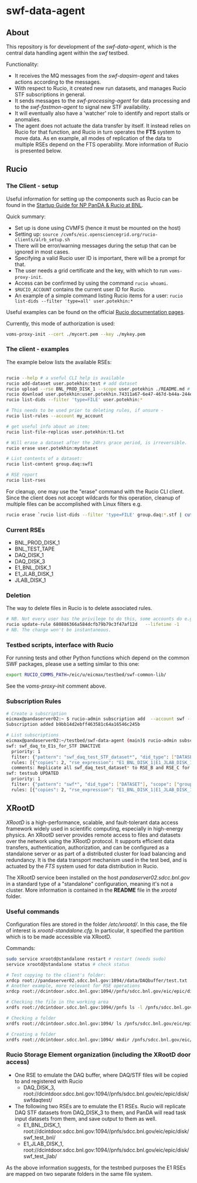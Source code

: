 # swf-data-agent

## About

This repository is for development of the _swf-data-agent_, which is 
the central data handling agent within the _swf_ testbed.

Functionality:
*  It receives the MQ messages from the _swf-daqsim-agent_ and takes actions
according to the messages.
* With respect to Rucio, it created new run datasets,
and manages Rucio STF subscriptions in general.
* It sends messages to the _swf-processing-agent_ for data processing and
to the _swf-fastmon-agent_ to signal new STF availability.
* It will eventually also have a 'watcher' role to identify and report stalls or anomalies.
* The agent does not actuate the data transfer by itself. It instead
relies on Rucio for that function, and Rucio in turn operates the **FTS** system
to move data. As en example, all modes of replication of the data to multiple RSEs depend
on the FTS operability. More information of Rucio is presented below.

## Rucio

### The Client - setup
Useful information for setting up the components such as Rucio can be found in the
[Startup Guide for NP PanDA & Rucio at BNL](https://docs.google.com/document/d/1zxtpDb44yNmd3qMW6CS7bXCtqZk-li2gPwIwnBfMNNI/edit?tab=t.0).

Quick summary:
* Set up is done using CVMFS (hence it must be mounted on the host)
* Setting up: `source /cvmfs/eic.opensciencegrid.org/rucio-clients/alrb_setup.sh`
* There will be error/warning messages during the setup that can be ignored in most cases.
* Specifying a valid Rucio user ID is important, there will be a prompt for that.
* The user needs a grid certificate and the key, with which to run `voms-proxy-init`.
* Access can be confirmed by using the command `rucio whoami`.
* `$RUCIO_ACCOUNT` contains the current user ID for Rucio.
* An example of a simple command listing Rucio items for a user: `rucio list-dids --filter 'type=all' user.potekhin:*`

Useful examples can be found on the official [Rucio documentation pages](https://rucio.github.io/documentation/user/using_the_client).

Currently, this mode of authorization is used:
```bash
voms-proxy-init --cert ./mycert.pem --key ./mykey.pem
```

### The client - examples

The example below lists the available RSEs:
```bash

rucio --help # a useful CLI help is available
rucio add-dataset user.potekhin:test # add dataset
rucio upload --rse BNL_PROD_DISK_1 --scope user.potekhin ./README.md # upload to a storage endpoint
rucio download user.potekhin:user.potekhin.74311a67-6e47-467d-b44a-244eac13c8be.log # download a container
rucio list-dids --filter 'type=FILE' user.potekhin:*

# This needs to be used prior to deleting rules, if unsure -
rucio list-rules --account my_account

# get useful info about an item:
rucio list-file-replicas user.potekhin:t1.txt

# Will erase a dataset after the 24hrs grace period, is irreversible.
rucio erase user.potekhin:mydataset

# List contents of a dataset:
rucio list-content group.daq:swf1

# RSE report
rucio list-rses
```

For cleanup, one may use the "erase" command with the Rucio CLI client. Since
the client does not accept wildcards for this operation, cleanup of multiple
files can be accomplished with Linux filters e.g.

```bash
rucio erase `rucio list-dids --filter 'type=FILE' group.daq:*.stf | cut -f2 -d' ' | grep group`
```


### Current RSEs
* BNL_PROD_DISK_1
* BNL_TEST_TAPE
* DAQ_DISK_1
* DAQ_DISK_3
* E1_BNL_DISK_1
* E1_JLAB_DISK_1
* JLAB_DISK_1


### Deletion
The way to delete files in Rucio is to delete associated rules.

```bash
# NB. Not every user has the privilege to do this, some accounts do e.g. swf.
rucio update-rule 680886366a584dcfb79b79c3f47af12d   --lifetime -1
# NB. The change won't be instantaneous.
```

### Testbed scripts, interface with Rucio

For running tests and other Python functions which depend on the common SWF packages, please use a setting
similar to this one:

```bash
export RUCIO_COMMS_PATH=/eic/u/eicmax/testbed/swf-common-lib/
```

See the _voms-proxy-init_ comment above.


### Subscription Rules

```bash
# Create a subscription
eicmax@pandaserver02:~ $ rucio-admin subscription add  --account swf --priority 1 testsub   '{"pattern": "swf*", "did_type": ["DATASET"], "scope": ["group.daq"]}'   '[{"copies": 2, "rse_expression": "E1_BNL_DISK_1|E1_JLAB_DISK_1", "activity": "T0 Export", "grouping": "DATASET"}]' 'Test of teh SWF system'
Subscription added b9bb14d2ebff463581c64a16546c245b

# List subscriptions
eicmax@pandaserver02:~/testbed/swf-data-agent (main)$ rucio-admin subscription list --account=swf
swf: swf_daq_to_E1s_for_STF INACTIVE
  priority: 1
  filter: {"pattern": "swf_daq_test_STF_dataset*", "did_type": ["DATASET"], "scope": ["group.daq"]}
  rules: [{"copies": 2, "rse_expression": "E1_BNL_DISK_1|E1_JLAB_DISK_1", "activity": "T0 Export", "grouping": "DATASET"}]
  comments: Replicate all swf_daq_test_dataset* to RSE_B and RSE_C for user.yourusername
swf: testsub UPDATED
  priority: 1
  filter: {"pattern": "swf*", "did_type": ["DATASET"], "scope": ["group.daq"]}
  rules: [{"copies": 2, "rse_expression": "E1_BNL_DISK_1|E1_JLAB_DISK_1", "activity": "T0 Export", "grouping": "DATASET"}]

```

## XRootD

_XRootD_ is a high-performance, scalable, and fault-tolerant data access framework widely used in scientific computing, especially in high-energy physics. An XRootD server provides remote access to files and datasets over the network using the XRootD protocol. It supports efficient data transfers, authentication, authorization, and can be configured as a standalone server or as part of a distributed cluster for load balancing and redundancy. It is the data transport mechanism used in the test bed, and is actuated
by the _FTS_ system used for data distribution in Rucio.

The XRootD service been installed on the host _pandaserver02.sdcc.bnl.gov_ in a standard type
of a "standalone" configuration, meaning it's not a cluster. More information is contained in the **README** file
in the _xrootd_ folder.

### Useful commands

Configuration files are stored in the folder _/etc/xrootd/_. In this case, the file of interest is _xrootd-standalone.cfg_.
In particular, it specified the partition which is to be made accessible via XRootD.

Commands:

```bash
sudo service xrootd@standalone restart # restart (needs sudo)
service xrootd@standalone status # check status

# Test copying to the client's folder:
xrdcp root://pandaserver02.sdcc.bnl.gov:1094//data/DAQbuffer/test.txt .
# Another example, more relevant for RSE operations
xrdcp root://dcintdoor.sdcc.bnl.gov:1094//pnfs/sdcc.bnl.gov/eic/epic/disk/swfdaqtest/potekhintest/dir1/f .

# Checking the file in the working area
xrdfs root://dcintdoor.sdcc.bnl.gov:1094//pnfs ls -l /pnfs/sdcc.bnl.gov/eic/epic/disk/swf_test_bnl/group/daq/1d/49/myout.txt

# Checking a folder
xrdfs root://dcintdoor.sdcc.bnl.gov:1094/ ls /pnfs/sdcc.bnl.gov/eic/epic/disk/swfdaqtest

# Creating a folder
xrdfs root://dcintdoor.sdcc.bnl.gov:1094/ mkdir /pnfs/sdcc.bnl.gov/eic/epic/disk/swfdaqtest/run1
```

### Rucio Storage Element organization (including the XRootD door access)

* One RSE to emulate the DAQ buffer, where DAQ/STF files will be copied to and registered with Rucio
   * DAQ_DISK_3, root://dcintdoor.sdcc.bnl.gov:1094//pnfs/sdcc.bnl.gov/eic/epic/disk/swfdaqtest/
* The following two RSEs are to emulate  the E1 RSEs. Rucio will replicate DAQ STF datasets from DAQ_DISK_3 to them,
and PanDA will read task input datasets from them, and save output to them as well.  
   * E1_BNL_DISK_1, root://dcintdoor.sdcc.bnl.gov:1094//pnfs/sdcc.bnl.gov/eic/epic/disk/swf_test_bnl/
   * E1_JLAB_DISK_1, root://dcintdoor.sdcc.bnl.gov:1094//pnfs/sdcc.bnl.gov/eic/epic/disk/swf_test_jlab/

As the above information suggests, for the testnbed purposes the E1 RSEs are mapped on two separate folders
in the same file system.